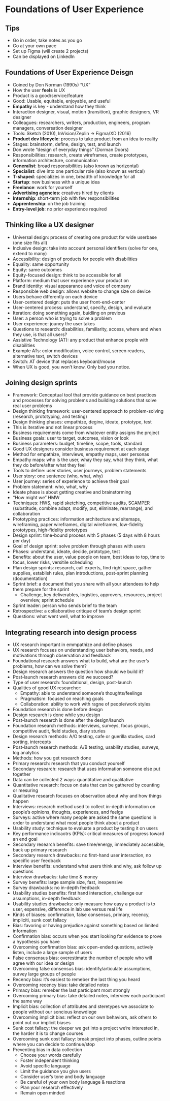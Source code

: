 # Foundations of User Experience

## Tips

- Go in order, take notes as you go
- Go at your own pace
- Set up Figma (will create 2 projects)
- Can be displayed on LinkedIn

## Foundations of User Experience Deisgn

- Coined by Don Norman (1990s) “UX”
- How the user **feels** is UX
- Product is a good/service/feature
- Good: Usable, equitable, enjoyable, and useful
- **Empathy** is key - understand how they think
- Interaction designer, visual, motion (transition), graphic designers, VR designer
- Colleagues: researchers, writers, production, engineers, program managers, conversation designer
- Tools: Sketch (2010), InVision/Zeplin → Figma/XD (2016)
- **Product dev lifecycle**: process to take product from an idea to reality
- Stages: brainstorm, define, design, test, and launch
- Don wrote “design of everyday things” (Dorman Doors)
- Responsibilities: research, create wireframes, create prototypes, information architecture, communication
- **Generalist**: broad responsibilities (also known as horizontal)
- **Specialist**: dive into one particular role (also known as vertical)
- **T-shaped**: specializes in one, breadth of knowledge for all
- **Startup**: new business with a unique idea
- **Freelance**: work for yourself
- **Advertising agencies**: creatives hired by clients
- **Internship**: short-term job with few responsibilities
- **Apprentenship**: on the job training
- **Entry-level job**: no prior experience required

## Thinking like a UX designer

- Universal design: process of creating one product for wide userbase (one size fits all)
- Inclusive design: take into account personal identifiers (solve for one, extend to many)
- Accessibility: design of products for people with disabilities
- Equality: same opportunity
- Equity: same outcomes
- Equity-focused design: think to be accessible for all
- Platform: medium that user experience your product on
- Brand identity: visual appearance and voice of company
- Responsible web design: allows website to change size on device
- Users behave differently on each device
- User-centered design: puts the user front-end-center
- User-centered process: understand, specify, design, and evaluate
- Iteration: doing something again, buidling on previous
- User: a person who is trying to solve a problem
- User experience: jouney the user takes
- Questions to research: disabilities, familiarity, access, where and when they use, is that all users?
- Assistive Technology (AT): any product that enhance prople with disabilities
- Example ATs: color modification, voice control, screen readers, alternative text, switch devices
- Switch: AT device that replaces keyboard/mouse
- When UX is good, you won’t know. Only bad you notice.

## Joining design sprints

- Framework: Cenceptual tool that provide guidance on best practices and processes for solving problems and building solutions that solve real user problems
- Design thinking framework: user-centered approach to problem-solving (research, prototyping, and testing)
- Design thinking phases: empathize, degine, ideate, prototype, test
- This is iterative and not linear process
- Business requirements come from whatever entity assigns the project
- Business goals: user to target, outcomes, vision or look
- Business parameters: budget, timeline, scope, tools, standard
- Good UX designers consider business requirement at each stage
- Method for empathize, interviews, empathy maps, user personas
- Empathy maps: who is the user, whay they say, what they think, what they do before/after what they feel
- Tools to define: user stories, user journeys, problem statements
- User story: one sentence (who, what, why)
- User journey: series of experience to achieve their goal
- Problem statement: who, what, why
- Ideate phase is about getting creative and brainstorming
- “How might we” HMW
- Techniques: HWS, rapid sketching, competitive audits, SCAMPER (substitude, combine adapt, modify, put, eliminate, rearrange), and collaboration
- Prototyping practices: information architecture and sitemaps, wireframing, paper wireframes, digital wireframes, low-fidelity prototypes, high-fidelity prototypes
- Design sprint: time-bound process with 5 phases (5 days with 8 hours per day)
- Goal of design sprint: solve problem through phases with users
- Phases: understand, ideate, decide, prototype, test
- Benefits: about the user, value people on team, best ideas to top, time to focus, lower risks, versitile scheduling
- Plan design sprints: research, call experts, find right space, gather supplies, establish rules, plan introductions, post-sprint planning (documentation)
- Sprint brief: a document that you share with all your attendees to help them prepare for the sprint
    - Challenge, key deliverables, logistics, approvers, resources, project overview, sprint schedule
- Sprint leader: person who sends brief to the team
- Retrospective: a collaborative critique of team’s design sprint
- Questions: what went well, what to improve

## Integrating research into design process

- UX research important in emmpathize and define phases
- UX research focuses on understanding user behaviors, needs, and motivations through observation and feedback
- Foundational research answers what to build, what are the user’s problems, how can we solve them?
- Design research answers the question how should we build it?
- Post-launch research answers did we succeed?
- Type of user research: foundational, design, post-launch
- Qualities of good UX researcher:
    - Empathy: able to understand someone’s thoughts/feelings
    - Pragmatism: focused on reaching goals
    - Collaboration: ability to work with ragne of people/work styles
- Foundation research is done before design
- Design research is done while you design
- Post-launch research is done after the design/launch
- Foundation research methods: interviews, surveys, focus groups, competitive audit, field studies, diary sturies
- Design research methods: A/O testing, cafe or guerilla studies, card sorting, intercepts
- Post-launch research methods: A/B testing, usability studies, surveys, log analytics
- Methods: how you get research done
- Primary research: research that you conduct yourself
- Secondary research: research that uses information someone else put together
- Data can be collected 2 ways: quantitative and qualitative
- Quantitative research: focus on data that can be gathered by counting or mesuring
- Qualitative research focuses on observation about why and how things happen
- Interviews: research method used to collect in-depth information on people’s opinions, thoughts, experiences, and feelgs
- Surveys: active where many people are asked the same questions in order to understand what most people think about a product
- Usability study: technique to evaluate a product by testing it on users
- Key performance indicaotrs (KPIs): critical measures of progress toward an end goal
- Secondary research benefits: save time/energy, immediately accessible, back up primary research
- Secondary research drawbacks: no first-hand user interaction, no specific user feedback
- Interview benefits: understand what users think and why, ask follow up questions
- Interview drawbacks: take time & money
- Survey benefits: large sample size, fast, inexpensive
- Survey drawbacks: no in-depth feedback
- Usability studies benefits: first hand interaction, challenge our assumptions, in-depth feedback
- Usability studies drawbacks: only measure how easy a product is to user, expensive, difference in lab use versus real life
- Kinds of biases: confirmation, false consensus, primary, recency, impliciti, sunk cost fallacy
- Bias: favoring or having prejudice against something based on limited information
- Confirmation bias: occurs when you start looking for evidence to prove a hypothesis you have
- Overcoming confirmation bias: ask open-ended questions, actively listen, include a large sample of users
- False consensus bias: overestimate the number of people who will agree with our idea or design
- Overcoming false consensus bias: identify/articulate assumptions, survey large groups of people
- Recency bias: it’s easiest to remeber the last thing you heard
- Overcoming recency bias: take detailed notes
- Primacy bias: remeber the last participant most strongly
- Overcoming primary bias: take detailed notes, interview each participant the same way
- Implicit bias: collection of attributes and steretypes we associate to people without our soncious knowdlege
- Overcoming implicit bias: reflect on our own behaviors, ask others to point out our implicit biases
- Sunk cost fallacy: the deeper we get into a project we’re interested in, the harder it is to change courses
- Overcoming sunk cost fallacy: break project into phases, outline points where you can decide to continue/stop
- Preventing bias in data collection
    - Choose your words carefully
    - Foster independent thinking
    - Avoid specific language
    - Limit the guidance you give users
    - Consider user’s tone and body language
    - Be careful of your own body language & reactions
    - Plan your research effectively
    - Remain open minded